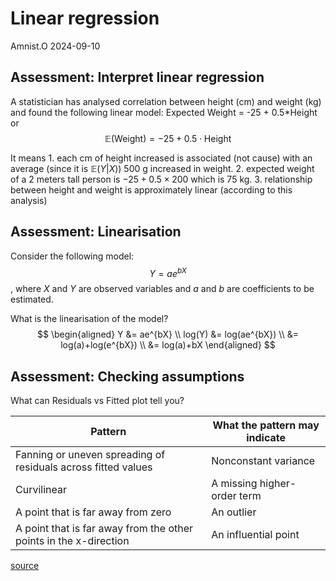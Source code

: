 Linear regression
================
Amnist.O
2024-09-10

## Assessment: Interpret linear regression

A statistician has analysed correlation between height (cm) and weight
(kg) and found the following linear model: Expected Weight = -25 +
0.5\*Height or
$$\mathbb{E}(\text{Weight}) = -25 + 0.5 \cdot \text{Height}$$

It means 1. each cm of height increased is associated (not cause) with
an average (since it is $\mathbb{E}(Y|X)$) 500 g increased in weight. 2.
expected weight of a 2 meters tall person is $-25 + 0.5 \times 200$
which is 75 kg. 3. relationship between height and weight is
approximately linear (according to this analysis)

## Assessment: Linearisation

Consider the following model: $$Y=ae^{bX}$$, where $X$ and $Y$ are
observed variables and $a$ and $b$ are coefficients to be estimated.

What is the linearisation of the model? $$
\begin{aligned}
Y &= ae^{bX} \\
log(Y) &= log(ae^{bX}) \\
&= log(a)+log(e^{bX}) \\
&= log(a)+bX
\end{aligned}
$$

## Assessment: Checking assumptions

What can Residuals vs Fitted plot tell you?

| Pattern                                                           | What the pattern may indicate |
|-------------------------------------------------------------------|-------------------------------|
| Fanning or uneven spreading of residuals across fitted values     | Nonconstant variance          |
| Curvilinear                                                       | A missing higher-order term   |
| A point that is far away from zero                                | An outlier                    |
| A point that is far away from the other points in the x-direction | An influential point          |

[source](https://support.minitab.com/en-us/minitab/help-and-how-to/statistical-modeling/regression/how-to/fitted-line-plot/interpret-the-results/all-statistics-and-graphs/residual-plots/#residuals-versus-fits)
